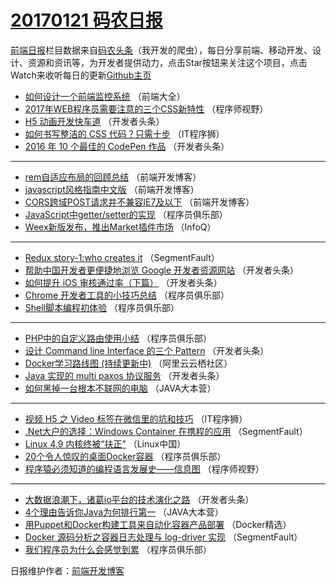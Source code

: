 # [20170121 码农日报](https://github.com/kujian/frontendDaily/blob/master/2017/01/21.md)

[前端日报](http://caibaojian.com/c/news)栏目数据来自[码农头条](http://hao.caibaojian.com/)（我开发的爬虫），每日分享前端、移动开发、设计、资源和资讯等，为开发者提供动力，点击Star按钮来关注这个项目，点击Watch来收听每日的更新[Github主页](https://github.com/kujian/frontendDaily)
* [如何设计一个前端监控系统](http://hao.caibaojian.com/22986.html) （前端大全）
* [2017年WEB程序员需要注意的三个CSS新特性](http://hao.caibaojian.com/23011.html) （程序师视野）
* [H5 动画开发快车道](http://hao.caibaojian.com/22794.html) （开发者头条）
* [如何书写整洁的 CSS 代码？只需十步](http://hao.caibaojian.com/23015.html) （IT程序狮）
* [2016 年 10 个最佳的 CodePen 作品](http://hao.caibaojian.com/23002.html) （开发者头条）

***
* [rem自适应布局的回顾总结](http://hao.caibaojian.com/23020.html) （前端开发博客）
* [javascript风格指南中文版](http://hao.caibaojian.com/23021.html) （前端开发博客）
* [CORS跨域POST请求并不兼容IE7及以下](http://hao.caibaojian.com/23019.html) （前端开发博客）
* [JavaScript中getter/setter的实现](http://hao.caibaojian.com/22995.html) （程序员俱乐部）
* [Weex新版发布，推出Market插件市场](http://hao.caibaojian.com/22967.html) （InfoQ）

***
* [Redux story-1:who creates it](http://hao.caibaojian.com/23008.html) （SegmentFault）
* [帮助中国开发者更便捷地浏览 Google 开发者资源网站](http://hao.caibaojian.com/22792.html) （开发者头条）
* [如何提升 iOS 审核通过率（下篇）](http://hao.caibaojian.com/22793.html) （开发者头条）
* [Chrome 开发者工具的小技巧总结](http://hao.caibaojian.com/22999.html) （程序员俱乐部）
* [Shell脚本编程初体验](http://hao.caibaojian.com/22994.html) （程序员俱乐部）

***
* [PHP中的自定义路由使用小结](http://hao.caibaojian.com/22997.html) （程序员俱乐部）
* [设计 Command line Interface 的三个 Pattern](http://hao.caibaojian.com/23003.html) （开发者头条）
* [Docker学习路线图 (持续更新中)](http://hao.caibaojian.com/22987.html) （阿里云云栖社区）
* [Java 实现的 multi paxos 协议服务](http://hao.caibaojian.com/23000.html) （开发者头条）
* [如何黑掉一台根本不联网的电脑](http://hao.caibaojian.com/22992.html) （JAVA大本营）

***
* [视频 H5 之 Video 标签在微信里的坑和技巧](http://hao.caibaojian.com/23017.html) （IT程序狮）
* [.Net大户的选择：Windows Container 在携程的应用](http://hao.caibaojian.com/23007.html) （SegmentFault）
* [Linux 4.9 内核终被“扶正”](http://hao.caibaojian.com/22983.html) （Linux中国）
* [20个令人惊叹的桌面Docker容器](http://hao.caibaojian.com/22996.html) （程序员俱乐部）
* [程序猿必须知道的编程语言发展史——信息图](http://hao.caibaojian.com/23012.html) （程序师视野）

***
* [大数据浪潮下，诸葛io平台的技术演化之路](http://hao.caibaojian.com/23005.html) （开发者头条）
* [4个理由告诉你Java为何排行第一](http://hao.caibaojian.com/22991.html) （JAVA大本营）
* [用Puppet和Docker构建工具来自动化容器产品部署](http://hao.caibaojian.com/22971.html) （Docker精选）
* [Docker 源码分析之容器日志处理与 log-driver 实现](http://hao.caibaojian.com/23009.html) （SegmentFault）
* [我们程序员为什么会感觉到累](http://hao.caibaojian.com/22998.html) （程序员俱乐部）

日报维护作者：[前端开发博客](http://caibaojian.com/) 